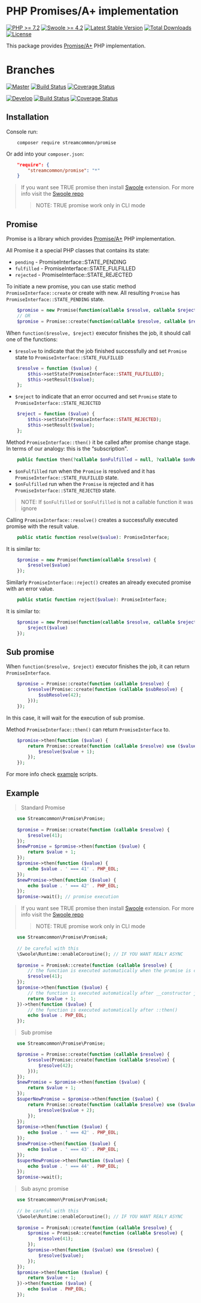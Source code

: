 # PHP Promises/A+ implementation
[![PHP >= 7.2 ][PHP image]](http://php.net)
[![Swoole >= 4.2][Swoole image]](https://github.com/swoole/swoole-src)
[![Latest Stable Version](https://poser.pugx.org/streamcommon/promise/v/stable)](https://packagist.org/packages/streamcommon/promise)
[![Total Downloads](https://poser.pugx.org/streamcommon/promise/downloads)](https://packagist.org/packages/streamcommon/promise)
[![License][License image]](./LICENSE)

This package provides [Promise/A+](https://github.com/promises-aplus/promises-spec) PHP implementation.

# Branches
[![Master][Master branch image]][Master branch] [![Build Status][Master image]][Master] [![Coverage Status][Master coverage image]][Master coverage]

[![Develop][Develop branch image]][Develop branch] [![Build Status][Develop image]][Develop] [![Coverage Status][Develop coverage image]][Develop coverage]

## Installation
Console run:
```console
    composer require streamcommon/promise
```
Or add into your `composer.json`:
```json
    "require": {
        "streamcommon/promise": "*"
    }
```
> If you want see TRUE promise then install [Swoole](http://php.net/manual/en/swoole.installation.php) extension. 
> For more info visit the [Swoole repo](https://github.com/swoole/swoole-src)
>> NOTE: TRUE promise work only in CLI mode

## Promise
Promise is a library which provides [Promise/A+](https://github.com/promises-aplus/promises-spec) PHP implementation.

All Promise it a special PHP classes that contains its state:
- `pending` - PromiseInterface::STATE_PENDING
- `fulfilled` - PromiseInterface::STATE_FULFILLED
- `rejected` - PromiseInterface::STATE_REJECTED

To initiate a new promise, you can use static method `PromiseInterface::create` or create with new.
All resulting `Promise` has `PromiseInterface::STATE_PENDING` state.
```php
    $promise = new Promise(function(callable $resolve, callable $reject));
    // OR
    $promise = Promise::create(function(callable $resolve, callable $reject))
```

When `function($resolve, $reject)` executor finishes the job, it should call one of the functions:
- `$resolve` to indicate that the job finished successfully and set `Promise` state to `PromiseInterface::STATE_FULFILLED`
```php
    $resolve = function ($value) {
        $this->setState(PromiseInterface::STATE_FULFILLED);
        $this->setResult($value);
    };
```
- `$reject` to indicate that an error occurred and set `Promise` state to `PromiseInterface::STATE_REJECTED`
```php
    $reject = function ($value) {
        $this->setState(PromiseInterface::STATE_REJECTED);
        $this->setResult($value);
    };
```

Method `PromiseInterface::then()` it be called after promise change stage. In terms of our analogy: this is the “subscription".
```php
    public function then(?callable $onFulfilled = null, ?callable $onRejected = null): PromiseInterface;
```
- `$onFulfilled` run when the `Promise` is resolved and it has `PromiseInterface::STATE_FULFILLED` state.
- `$onFulfilled` run when the `Promise` is rejected and it has `PromiseInterface::STATE_REJECTED` state.
> NOTE: If `$onFulfilled` or `$onFulfilled` is not a callable function it was ignore

Calling `PromiseInterface::resolve()` creates a successfully executed promise with the result value.
```php
    public static function resolve($value): PromiseInterface;
```
It is similar to:
```php
    $promise = new Promise(function(callable $resolve) {
        $resolve($value)
    });
```
Similarly `PromiseInterface::reject()` creates an already executed promise with an error value.
```php
    public static function reject($value): PromiseInterface;
```
It is similar to:
```php
    $promise = new Promise(function(callable $resolve, callable $reject) {
        $reject($value)
    });
```
## Sub promise
When `function($resolve, $reject)` executor finishes the job, it can return `PromiseInterface`.
```php
    $promise = Promise::create(function (callable $resolve) {
        $resolve(Promise::create(function (callable $subResolve) {
            $subResolve(42);
        }));
    });
```
In this case, it will wait for the execution of sub promise.

Method `PromiseInterface::then()` can return `PromiseInterface` to.
```php
    $promise->then(function ($value) {
        return Promise::create(function (callable $resolve) use ($value) {
            $resolve($value + 1);
        });
    });
```
For more info check [example](/example) scripts.

## Example

> Standard Promise
```php
    use Streamcommon\Promise\Promise;
    
    $promise = Promise::create(function (callable $resolve) {
        $resolve(41);
    });
    $newPromise = $promise->then(function ($value) {
        return $value + 1;
    });
    $promise->then(function ($value) {
        echo $value . ' === 41' . PHP_EOL;
    });
    $newPromise->then(function ($value) {
        echo $value . ' === 42' . PHP_EOL;
    });
    $promise->wait(); // promise execution
```

> If you want see TRUE promise then install [Swoole](http://php.net/manual/en/swoole.installation.php) extension. 
> For more info visit the [Swoole repo](https://github.com/swoole/swoole-src)
>> NOTE: TRUE promise work only in CLI mode

```php
    use Streamcommon\Promise\PromiseA;
    
    // be careful with this
    \Swoole\Runtime::enableCoroutine(); // IF YOU WANT REALY ASYNC
    
    $promise = PromiseA::create(function (callable $resolve) {
        // the function is executed automatically when the promise is constructed
        $resolve(41);
    });
    $promise->then(function ($value) {
        // the function is executed automatically after __constructor job
        return $value + 1;
    })->then(function ($value) {
        // the function is executed automatically after ::then()
        echo $value . PHP_EOL;
    });
```
> Sub promise
```php
    use Streamcommon\Promise\Promise;

    $promise = Promise::create(function (callable $resolve) {
        $resolve(Promise::create(function (callable $resolve) {
            $resolve(42);
        }));
    });
    $newPromise = $promise->then(function ($value) {
        return $value + 1;
    });
    $superNewPromise = $promise->then(function ($value) {
        return Promise::create(function (callable $resolve) use ($value) {
            $resolve($value + 2);
        });
    });
    $promise->then(function ($value) {
        echo $value . ' === 42' . PHP_EOL;
    });
    $newPromise->then(function ($value) {
        echo $value . ' === 43' . PHP_EOL;
    });
    $superNewPromise->then(function ($value) {
        echo $value . ' === 44' . PHP_EOL;
    });
    $promise->wait();
```
> Sub async promise
```php
    use Streamcommon\Promise\PromiseA;
    
    // be careful with this
    \Swoole\Runtime::enableCoroutine(); // IF YOU WANT REALY ASYNC
    
    $promise = PromiseA::create(function (callable $resolve) {
        $promise = PromiseA::create(function (callable $resolve) {
            $resolve(41);
        });
        $promise->then(function ($value) use ($resolve) {
            $resolve($value);
        });
    });
    $promise->then(function ($value) {
        return $value + 1;
    })->then(function ($value) {
        echo $value . PHP_EOL;
    });
```
[PHP image]: https://img.shields.io/badge/php-%3E%3D%207.2-blue.svg
[Swoole image]: https://img.shields.io/badge/swoole-%3E%3D%204.2-blue.svg
[License image]: https://img.shields.io/badge/license-BSD%203--Clause-blue.svg
[Master branch]: https://github.com/streamcommon/promise/tree/master
[Master branch image]: https://img.shields.io/badge/branch-master-blue.svg
[Develop branch]: https://github.com/streamcommon/promise/tree/develop
[Develop branch image]: https://img.shields.io/badge/branch-develop-blue.svg
[Master image]: https://travis-ci.org/streamcommon/promise.svg?branch=master
[Master]: https://travis-ci.org/streamcommon/promise
[Master coverage image]: https://coveralls.io/repos/github/streamcommon/promise/badge.svg?branch=master
[Master coverage]: https://coveralls.io/github/streamcommon/promise?branch=master
[Develop image]: https://travis-ci.org/streamcommon/promise.svg?branch=develop
[Develop]: https://travis-ci.org/streamcommon/promise
[Develop coverage image]: https://coveralls.io/repos/github/streamcommon/promise/badge.svg?branch=develop
[Develop coverage]: https://coveralls.io/github/streamcommon/promise?branch=develop